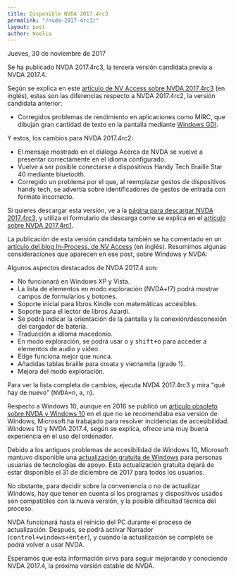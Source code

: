 ```yaml
---
title: Disponible NVDA 2017.4rc3
permalink: "/nvda-2017-4rc3/"
layout: post
author: Noelia
---
```


<footer>Jueves, 30 de noviembre de 2017</footer>

Se ha publicado NVDA 2017.4rc3, la tercera versión candidata previa a NVDA 2017.4.

Según se explica en este [artículo de NV Access sobre NVDA 2017.4rc3](https://www.nvaccess.org/post/nvda2017-4rc3released/) (en inglés), estas son las diferencias respecto a NVDA 2017.4rc2, la versión candidata anterior:

- Corregidos problemas de rendimiento en aplicaciones como MIRC, que dibujan gran cantidad de texto en la pantalla mediante [Windows GDI](https://es.wikipedia.org/wiki/Graphics_Device_Interface).

Y estos, los cambios para NVDA 2017.4rc2:

- El mensaje mostrado en el diálogo Acerca de NVDA se vuelve a presentar correctamente en el idioma configurado.
- Vuelve a ser posible conectarse a dispositivos Handy Tech Braille Star 40 mediante bluetooth.
- Corregido un problema por el que, al reemplazar gestos de dispositivos handy tech, se advertía sobre identificadores de gestos de entrada con formato incorrecto.

Si quieres descargar esta versión, ve a la [página para descargar NVDA 2017.4rc3](https://www.nvaccess.org/download/?nvdaVersion=2017.4rc3), y utiliza el formulario de descarga como se explica en el [artículo sobre NVDA 2017.4rc1](https://nvdaes.github.io/nvda-2017-4rc1/).

La publicación de esta versión candidata también se ha comentado en un [artículo del blog In-Process, de NV Access](https://www.nvaccess.org/post/in-process-30th-november-2017/) (en inglés). Resumimos algunas consideraciones que aparecen en ese post, sobre Windows y NVDA:

Algunos aspectos destacados de NVDA 2017.4 son:

- No funcionará en Windows XP y Vista.
- La lista de elementos en modo exploración (NVDA+f7) podrá mostrar campos de formularios y botones.
- Soporte inicial para libros Kindle con matemáticas accesibles.
- Soporte para el lector de libros Azardi.
- Se podrá indicar la orientación de la pantalla y la conexión/desconexión del cargador de batería.
- Traducción a idioma macedonio.
- En modo exploración, se podrá usar <kbd>o</kbd> y <kbd>shift+o</kbd> para acceder a elementos de audio y vídeo.
- Edge funciona mejor que nunca.
- Añadidas tablas braille para croata y vietnamita (grado 1).
- Mejora del modo exploración.

Para ver la lista completa de cambios, ejecuta NVDA 2017.4rc3 y mira "qué hay de nuevo" (<kbd>NVDA+n</kbd>, <kbd>a</kbd>, <kbd>n</kbd>).


Respecto a Windows 10, aunque en 2016 se publicó un [artículo obsoleto sobre NVDA y Windows 10](https://www.nvaccess.org/win10/) en el que no se recomendaba esa versión de Windows, Microsoft ha trabajado para resolver incidencias de accesibilidad. Windows 10 y NVDA 2017.4, según se explica, ofrece una muy buena experiencia en el uso del ordenador.

Debido a los antiguos problemas de accesibilidad de Windows 10, Microsoft mantuvo disponible una [actualización gratuita de Windows](https://www.microsoft.com/en-us/accessibility/windows10upgrade) para personas usuarias de tecnologías de apoyo. Esta actualización gratuita dejará de estar disponible el 31 de diciembre de 2017 para todos los usuarios.

No obstante, para decidir sobre la conveniencia o no de actualizar Windows, hay que tener en cuenta si los programas y dispositivos usados son compatibles con la nueva versión, y la posible dificultad técnica del proceso.

NVDA funcionará hasta el reinicio del PC durante el proceso de actualización. Después, se podrá activar Narrador (<kbd>control+windows+enter</kbd>), y cuando la actualización se complete se podrá volver a usar NVDA.

Esperamos que esta información sirva para seguir mejorando y conociendo NVDA 2017.4, la próxima versión estable de NVDA.
